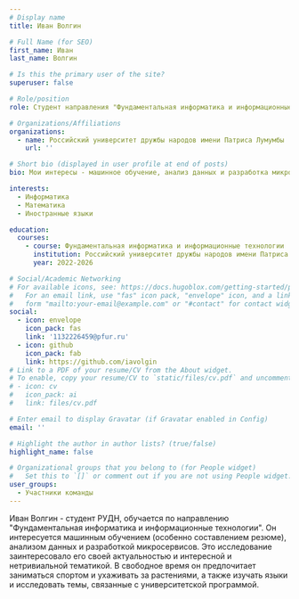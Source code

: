 ```yaml
---
# Display name
title: Иван Волгин

# Full Name (for SEO)
first_name: Иван
last_name: Волгин

# Is this the primary user of the site?
superuser: false

# Role/position
role: Студент направления "Фундаментальная информатика и информационные технологии"

# Organizations/Affiliations
organizations:
  - name: Российский университет дружбы народов имени Патриса Лумумбы
    url: ''

# Short bio (displayed in user profile at end of posts)
bio: Мои интересы - машинное обучение, анализ данных и разработка микросервисов.

interests:
  - Информатика
  - Математика
  - Иностранные языки

education:
  courses:
    - course: Фундаментальная информатика и информационные технологии
      institution: Российский университет дружбы народов имени Патриса Лумумбы
      year: 2022-2026

# Social/Academic Networking
# For available icons, see: https://docs.hugoblox.com/getting-started/page-builder/#icons
#   For an email link, use "fas" icon pack, "envelope" icon, and a link in the
#   form "mailto:your-email@example.com" or "#contact" for contact widget.
social:
  - icon: envelope
    icon_pack: fas
    link: '1132226459@pfur.ru'
  - icon: github
    icon_pack: fab
    link: https://github.com/iavolgin
# Link to a PDF of your resume/CV from the About widget.
# To enable, copy your resume/CV to `static/files/cv.pdf` and uncomment the lines below.
# - icon: cv
#   icon_pack: ai
#   link: files/cv.pdf

# Enter email to display Gravatar (if Gravatar enabled in Config)
email: ''

# Highlight the author in author lists? (true/false)
highlight_name: false

# Organizational groups that you belong to (for People widget)
#   Set this to `[]` or comment out if you are not using People widget.
user_groups:
  - Участники команды
---
```


Иван Волгин - студент РУДН, обучается по направлению "Фундаментальная информатика и информационные технологии". Он интересуется машинным обучением (особенно составлением резюме), анализом данных и разработкой микросервисов. Это исследование заинтересовало его своей актуальностью и интересной и нетривиальной тематикой. В свободное время он предпочитает заниматься спортом и ухаживать за растениями, а также изучать языки и исследовать темы, связанные с университетской программой.
